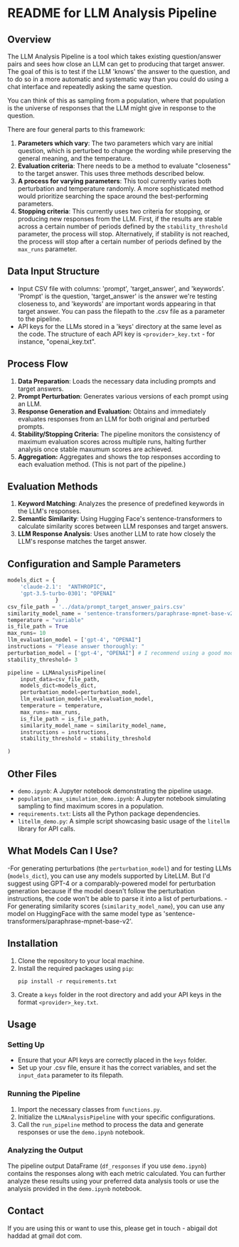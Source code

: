 # README for LLM Analysis Pipeline

## Overview

The LLM Analysis Pipeline is a tool which takes existing question/answer pairs and sees how close an LLM can get to producing that target answer. The goal of this is to test if the LLM 'knows' the answer to the question, and to do so in a more automatic and systematic way than you could do using a chat interface and repeatedly asking the same question. 

You can think of this as sampling from a population, where that population is the universe of responses that the LLM might give in response to the question. 

There are four general parts to this framework:

1. **Parameters which vary**: The two parameters which vary are initial question, which is perturbed to change the wording while preserving the general meaning, and the temperature. 
2. **Evaluation criteria**: There needs to be a method to evaluate "closeness" to the target answer. This uses three methods described below.
3. **A process for varying parameters**: This tool currently varies both perturbation and temperature randomly. A more sophisticated method would prioritize searching the space around the best-performing parameters.
4. **Stopping criteria**: This currently uses two criteria for stopping, or producing new responses from the LLM. First, if the results are stable across a certain number of periods defined by the `stability_threshold` parameter, the process will stop. Alternatively, if stability is not reached, the process will stop after a certain number of periods defined by the `max_runs` parameter. 


## Data Input Structure
- Input CSV file with columns: 'prompt', 'target_answer', and 'keywords'. 'Prompt' is the question, 'target_answer' is the answer we're testing closeness to, and 'keywords' are important words appearing in that target answer. You can pass the filepath to the .csv file as a parameter to the pipeline. 
- API keys for the LLMs stored in a 'keys' directory at the same level as the code. The structure of each API key is `<provider>_key.txt` - for instance, "openai_key.txt".

## Process Flow
1. **Data Preparation**: Loads the necessary data including prompts and target answers.
2. **Prompt Perturbation**: Generates various versions of each prompt using an LLM.
3. **Response Generation and Evaluation:** Obtains and immediately evaluates responses from an LLM for both original and perturbed prompts.
4. **Stability/Stopping Criteria:** The pipeline monitors the consistency of maximum evaluation scores across multiple runs, halting further analysis once stable maxumum scores are achieved. 
5. **Aggregation:** Aggregates and shows the top responses according to each evaluation method. (This is not part of the pipeline.)


## Evaluation Methods
1. **Keyword Matching**: Analyzes the presence of predefined keywords in the LLM's responses.
2. **Semantic Similarity**: Using Hugging Face's sentence-transformers to calculate similarity scores between LLM responses and target answers.
3. **LLM Response Analysis**: Uses another LLM to rate how closely the LLM's response matches the target answer.

## Configuration and Sample Parameters
```python
models_dict = {
    'claude-2.1':  "ANTHROPIC", 
    'gpt-3.5-turbo-0301': "OPENAI"
               } 
csv_file_path = '../data/prompt_target_answer_pairs.csv'
similarity_model_name = 'sentence-transformers/paraphrase-mpnet-base-v2'
temperature = "variable"
is_file_path = True
max_runs= 10
llm_evaluation_model = ['gpt-4', "OPENAI"]
instructions = "Please answer thoroughly: "
perturbation_model = ['gpt-4', "OPENAI"] # I recommend using a good model for perturbations otherwise it may generate the wrong number
stability_threshold= 3

pipeline = LLMAnalysisPipeline(
    input_data=csv_file_path, 
    models_dict=models_dict, 
    perturbation_model=perturbation_model, 
    llm_evaluation_model=llm_evaluation_model,
    temperature = temperature,
    max_runs= max_runs,
    is_file_path = is_file_path,
    similarity_model_name = similarity_model_name,
    instructions = instructions,
    stability_threshold = stability_threshold

)
```

## Other Files
- `demo.ipynb`: A Jupyter notebook demonstrating the pipeline usage.
- `population_max_simulation_demo.ipynb`: A Jupyter notebook simulating sampling to find maximum scores in a population.
- `requirements.txt`: Lists all the Python package dependencies.
- `litellm_demo.py`: A simple script showcasing basic usage of the `litellm` library for API calls.

## What Models Can I Use?

-For generating perturbations (the `perturbation_model`) and for testing LLMs (`models_dict`), you can use any models supported by LiteLLM. But I'd suggest using GPT-4 or a comparably-powered model for perturbation generation because if the model doesn't follow the perturbation instructions, the code won't be able to parse it into a list of perturbations. 
-For generating similarity scores (`similarity_model_name`), you can use any model on HuggingFace with the same model type as 'sentence-transformers/paraphrase-mpnet-base-v2'. 


## Installation
1. Clone the repository to your local machine.
2. Install the required packages using `pip`:
   ```
   pip install -r requirements.txt
   ```
3. Create a `keys` folder in the root directory and add your API keys in the format `<provider>_key.txt`.

## Usage

### Setting Up
- Ensure that your API keys are correctly placed in the `keys` folder.
- Set up your .csv file, ensure it has the correct variables, and set the `input_data` parameter to its filepath. 

### Running the Pipeline
1. Import the necessary classes from `functions.py`.
2. Initialize the `LLMAnalysisPipeline` with your specific configurations.
3. Call the `run_pipeline` method to process the data and generate responses or use the `demo.ipynb` notebook.

### Analyzing the Output
The pipeline output DataFrame (`df_responses` if you use `demo.ipynb`) contains the responses along with each metric calculated. You can further analyze these results using your preferred data analysis tools or use the analysis provided in the `demo.ipynb` notebook. 

## Contact
If you are using this or want to use this, please get in touch - abigail dot haddad at gmail dot com. 

